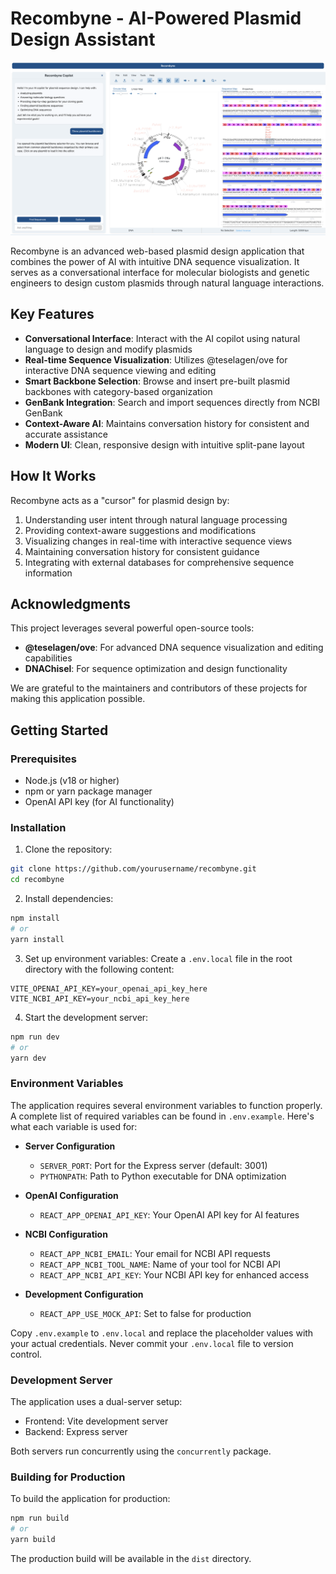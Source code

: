 # Recombyne - AI-Powered Plasmid Design Assistant

![Recombyne Screenshot](./public/images/readme.png)

Recombyne is an advanced web-based plasmid design application that combines the power of AI with intuitive DNA sequence visualization. It serves as a conversational interface for molecular biologists and genetic engineers to design custom plasmids through natural language interactions.

## Key Features

- **Conversational Interface**: Interact with the AI copilot using natural language to design and modify plasmids
- **Real-time Sequence Visualization**: Utilizes @teselagen/ove for interactive DNA sequence viewing and editing
- **Smart Backbone Selection**: Browse and insert pre-built plasmid backbones with category-based organization
- **GenBank Integration**: Search and import sequences directly from NCBI GenBank
- **Context-Aware AI**: Maintains conversation history for consistent and accurate assistance
- **Modern UI**: Clean, responsive design with intuitive split-pane layout

## How It Works

Recombyne acts as a "cursor" for plasmid design by:

1. Understanding user intent through natural language processing
2. Providing context-aware suggestions and modifications
3. Visualizing changes in real-time with interactive sequence views
4. Maintaining conversation history for consistent guidance
5. Integrating with external databases for comprehensive sequence information

## Acknowledgments

This project leverages several powerful open-source tools:

- **@teselagen/ove**: For advanced DNA sequence visualization and editing capabilities
- **DNAChisel**: For sequence optimization and design functionality

We are grateful to the maintainers and contributors of these projects for making this application possible.

## Getting Started

### Prerequisites

- Node.js (v18 or higher)
- npm or yarn package manager
- OpenAI API key (for AI functionality)

### Installation

1. Clone the repository:
```bash
git clone https://github.com/yourusername/recombyne.git
cd recombyne
```

2. Install dependencies:
```bash
npm install
# or
yarn install
```

3. Set up environment variables:
Create a `.env.local` file in the root directory with the following content:
```
VITE_OPENAI_API_KEY=your_openai_api_key_here
VITE_NCBI_API_KEY=your_ncbi_api_key_here
```

4. Start the development server:
```bash
npm run dev
# or
yarn dev
```

### Environment Variables

The application requires several environment variables to function properly. A complete list of required variables can be found in `.env.example`. Here's what each variable is used for:

- **Server Configuration**
  - `SERVER_PORT`: Port for the Express server (default: 3001)
  - `PYTHONPATH`: Path to Python executable for DNA optimization

- **OpenAI Configuration**
  - `REACT_APP_OPENAI_API_KEY`: Your OpenAI API key for AI features

- **NCBI Configuration**
  - `REACT_APP_NCBI_EMAIL`: Your email for NCBI API requests
  - `REACT_APP_NCBI_TOOL_NAME`: Name of your tool for NCBI API
  - `REACT_APP_NCBI_API_KEY`: Your NCBI API key for enhanced access

- **Development Configuration**
  - `REACT_APP_USE_MOCK_API`: Set to false for production

Copy `.env.example` to `.env.local` and replace the placeholder values with your actual credentials. Never commit your `.env.local` file to version control.

### Development Server

The application uses a dual-server setup:
- Frontend: Vite development server 
- Backend: Express server 

Both servers run concurrently using the `concurrently` package.

### Building for Production

To build the application for production:
```bash
npm run build
# or
yarn build
```

The production build will be available in the `dist` directory.